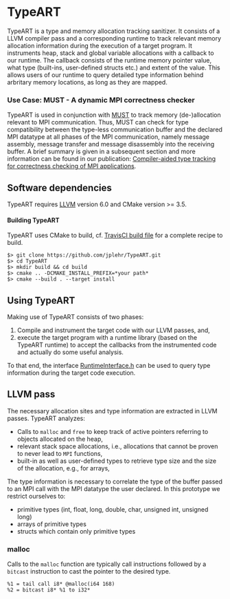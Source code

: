 # TypeART

TypeART is a type and memory allocation tracking sanitizer.
It consists of a LLVM compiler pass and a corresponding runtime to track relevant memory allocation information during the execution of a target program.
It instruments heap, stack and global variable allocations with a callback to our runtime. 
The callback consists of the runtime memory pointer value, what type (built-ins, user-defined structs etc.) and extent of the value.
This allows users of our runtime to query detailed type information behind arbritary memory locations, as long as they are mapped.

### Use Case: MUST - A dynamic MPI correctness checker
TypeART is used in conjunction with [MUST](https://doc.itc.rwth-aachen.de/display/CCP/Project+MUST) to track memory (de-)allocation relevant to MPI communication.
Thus, MUST can check for type compatibility between the type-less communication buffer and the declared MPI datatype at all phases of the MPI communication, namely message assembly, message transfer and message disassembly into the receiving buffer.
A brief summary is given in a subsequent section and more information can be found in our publication:
[Compiler-aided type tracking for correctness checking of MPI applications](http://conferences.computer.org/scw/2018/pdfs/Correctness2018-4a8nikwzUlkPjw1TP5zWZt/3eQuPpEOKXTkjmMgQI3L3T/5g7rbAUBoYPUZJ6duKhpL4.pdf).

## Software dependencies
TypeART requires [LLVM](https://llvm.org) version 6.0 and CMake version >= 3.5.

#### Building TypeART
TypeART uses CMake to build, cf. [TravisCI build file](.travis.yaml) for a complete recipe to build.
```{.sh}
$> git clone https://github.com/jplehr/TypeART.git
$> cd TypeART
$> mkdir build && cd build
$> cmake .. -DCMAKE_INSTALL_PREFIX=*your path*
$> cmake --build . --target install
```

## Using TypeART
Making use of TypeART consists of two phases: 
  1. Compile and instrument the target code with our LLVM passes, and, 
  2. execute the target program with a runtime library (based on the TypeART runtime) to accept the callbacks from the instrumented code and actually do some useful analysis.

To that end, the interface [RuntimeInterface.h](runtime/RuntimeInterface.h) can be used to query type information during the target code execution.


## LLVM pass
The necessary allocation sites and type information are extracted in LLVM passes.
TypeART analyzes:
- Calls to ```malloc``` and ```free``` to keep track of active pointers referring to objects allocated on the heap,
- relevant stack space allocations, i.e.,  allocations that cannot be proven to never lead to ```MPI``` functions,
- built-in as well as user-defined types to retrieve type size and the size of the allocation, e.g., for arrays,

The type information is necessary to correlate the type of the buffer passed to an MPI call with the MPI datatype the user declared.
In this prototype we restrict ourselves to:
+ primitive types (int, float, long, double, char, unsigned int, unsigned long)
+ arrays of primitive types
+ structs which contain only primitive types

### malloc
Calls to the ```malloc``` function are typically call instructions followed by a ```bitcast``` instruction to cast the pointer to the desired type.

~~~{.ll}
%1 = tail call i8* @malloc(i64 168)
%2 = bitcast i8* %1 to i32*
~~~
